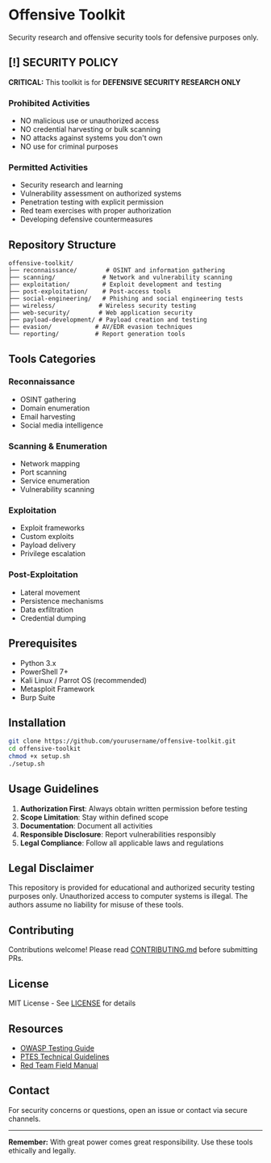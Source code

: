 # Offensive Toolkit

Security research and offensive security tools for defensive purposes only.

## [!] SECURITY POLICY

**CRITICAL:** This toolkit is for **DEFENSIVE SECURITY RESEARCH ONLY**

### Prohibited Activities
- NO malicious use or unauthorized access
- NO credential harvesting or bulk scanning
- NO attacks against systems you don't own
- NO use for criminal purposes

### Permitted Activities
- Security research and learning
- Vulnerability assessment on authorized systems
- Penetration testing with explicit permission
- Red team exercises with proper authorization
- Developing defensive countermeasures

## Repository Structure

```
offensive-toolkit/
├── reconnaissance/        # OSINT and information gathering
├── scanning/             # Network and vulnerability scanning
├── exploitation/         # Exploit development and testing
├── post-exploitation/    # Post-access tools
├── social-engineering/   # Phishing and social engineering tests
├── wireless/            # Wireless security testing
├── web-security/        # Web application security
├── payload-development/ # Payload creation and testing
├── evasion/            # AV/EDR evasion techniques
└── reporting/          # Report generation tools
```

## Tools Categories

### Reconnaissance
- OSINT gathering
- Domain enumeration
- Email harvesting
- Social media intelligence

### Scanning & Enumeration
- Network mapping
- Port scanning
- Service enumeration
- Vulnerability scanning

### Exploitation
- Exploit frameworks
- Custom exploits
- Payload delivery
- Privilege escalation

### Post-Exploitation
- Lateral movement
- Persistence mechanisms
- Data exfiltration
- Credential dumping

## Prerequisites

- Python 3.x
- PowerShell 7+
- Kali Linux / Parrot OS (recommended)
- Metasploit Framework
- Burp Suite

## Installation

```bash
git clone https://github.com/yourusername/offensive-toolkit.git
cd offensive-toolkit
chmod +x setup.sh
./setup.sh
```

## Usage Guidelines

1. **Authorization First**: Always obtain written permission before testing
2. **Scope Limitation**: Stay within defined scope
3. **Documentation**: Document all activities
4. **Responsible Disclosure**: Report vulnerabilities responsibly
5. **Legal Compliance**: Follow all applicable laws and regulations

## Legal Disclaimer

This repository is provided for educational and authorized security testing purposes only.
Unauthorized access to computer systems is illegal. The authors assume no liability for
misuse of these tools.

## Contributing

Contributions welcome! Please read [CONTRIBUTING.md](CONTRIBUTING.md) before submitting PRs.

## License

MIT License - See [LICENSE](LICENSE) for details

## Resources

- [OWASP Testing Guide](https://owasp.org/www-project-web-security-testing-guide/)
- [PTES Technical Guidelines](http://www.pentest-standard.org/)
- [Red Team Field Manual](https://www.amazon.com/Rtfm-Red-Team-Field-Manual/dp/1494295504)

## Contact

For security concerns or questions, open an issue or contact via secure channels.

---

**Remember:** With great power comes great responsibility. Use these tools ethically and legally.
